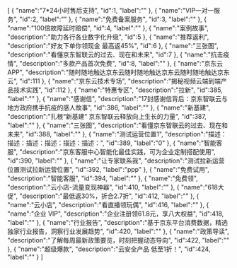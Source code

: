 [
	{
		"name":"7*24小时售后支持",
		"id":1,
		"label":""
	},
	{
		"name":"VIP一对一服务",
		"id":2,
		"label":""
	},
	{
		"name":"免费备案服务",
		"id":3,
		"label":""
	},
	{
		"name":"100倍故障延时赔偿",
		"id":4,
		"label":""
	},
	{
		"name":"案例故事",
		"description":"助力各行各业数字化升级",
		"id":5
	},
	{
		"name":"推荐返利",
		"description":"好友下单你领现金 最高返45%",
		"id":6
	},
	{
		"name":"三张图",
		"description":"看懂京东智联云的过去、现在和未来",
		"id":7
	},
	{
		"name":"抗击疫情",
		"description":"多款产品首次免费",
		"id":8,
		"label":""
	},
	{
		"name":"京东云APP",
		"description":"随时随地触达京东云随时随地触达京东云随时随地触达京东云",
		"id":111
	},
	{
		"name":"京东云技术专场",
		"description":"揭秘视频云端到端产品技术实践",
		"id":112
	},
	{
		"name":"特惠专区",
		"description":"拉新",
		"id":385,
		"label":""
	},
	{
		"name":"感谢信",
		"description":"17封感谢信背后：京东智联云与地方政府携手抗疫的感人故事",
		"id":386,
		"label":""
	},
	{
		"name":"新基建",
		"description":"扎根“新基建”  京东智联云释放向上生长的力量",
		"id":387,
		"label":""
	},
	{
		"name":"三张图",
		"description":"看懂京东智联云的过去、现在和未来",
		"id":388,
		"label":""
	},
	{
		"name":"测试运营位置1",
		"description":"描述：描述：描述：描述：描述：描述：",
		"id":389,
		"label":"0"
	},
	{
		"name":"智能客服",
		"description":"京东客服中心智能化最佳实践，可为企业定制搭配使用",
		"id":390,
		"label":""
	},
	{
		"name":"让专家联系我",
		"description":"测试拉新运营位置测试拉新运营位置",
		"id":392,
		"label":"ppp"
	},
	{
		"name":"免费试用",
		"description":"智能客服",
		"id":394,
		"label":""
	},
	{
		"name":"免费领",
		"description":"云小店-流量变现神器",
		"id":410,
		"label":""
	},
	{
		"name":"618大促",
		"description":"最低返30%，折合2.7折",
		"id":412,
		"label":""
	},
	{
		"name":"云小店",
		"description":"看直播领玩偶",
		"id":416,
		"label":""
	},
	{
		"name":"企业 VIP",
		"description":"企业注册领61.8元，享八大权益",
		"id":418,
		"label":""
	},
	{
		"name":"行业报告",
		"description":"基于京东平台消费数据，精选独家行业报告，洞察行业发展趋势",
		"id":420,
		"label":""
	},
	{
		"name":"政策导读",
		"description":"了解每周最新政策要览，时刻把握动态导向",
		"id":422,
		"label":""
	},
	{
		"name":"超级爆款",
		"description":"云安全产品 低至1折！",
		"id":424,
		"label":""
	}
]